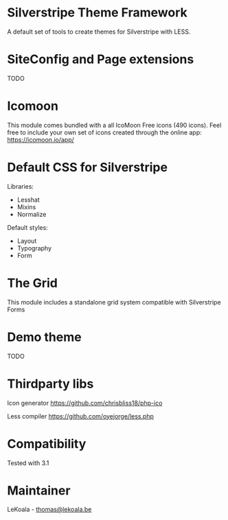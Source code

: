 Silverstripe Theme Framework
=============

A default set of tools to create themes for Silverstripe with LESS.

SiteConfig and Page extensions
=============
TODO

Icomoon
=============

This module comes bundled with a all IcoMoon Free icons (490 icons). Feel free
to include your own set of icons created through the online app:
https://icomoon.io/app/ 

Default CSS for Silverstripe
=============

Libraries: 

- Lesshat
- Mixins
- Normalize

Default styles:

- Layout
- Typography
- Form

The Grid
=============

This module includes a standalone grid system compatible with Silverstripe Forms

Demo theme
=============
TODO

Thirdparty libs
=============

Icon generator
https://github.com/chrisbliss18/php-ico

Less compiler
https://github.com/oyejorge/less.php

Compatibility
=============
Tested with 3.1

Maintainer
==========
LeKoala - thomas@lekoala.be
